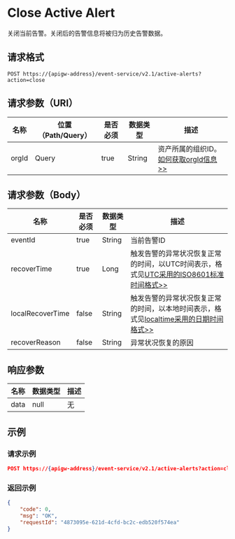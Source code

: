 # Close Active Alert

关闭当前告警。关闭后的告警信息将被归为历史告警数据。

## 请求格式

```
POST https://{apigw-address}/event-service/v2.1/active-alerts?action=close
```

## 请求参数（URI）

| 名称          | 位置（Path/Query） | 是否必须 | 数据类型 | 描述      |
|---------------|------------------|----------|-----------|--------------|
| orgId         | Query            | true     | String    | 资产所属的组织ID。[如何获取orgId信息>>](/docs/api/zh_CN/latest/api_faqs#id-orgid-orgid)                |


## 请求参数（Body）

| 名称 | 是否必须 | 数据类型 | 描述 |
|------|-----------------|-----------|-------------|
| eventId        | true     | String    | 当前告警ID    |
| recoverTime          | true    | Long    | 触发告警的异常状况恢复正常的时间，以UTC时间表示，格式见[UTC采用的ISO8601标准时间格式>>](/docs/api/zh_CN/latest/api_faqs.html#utciso8601)  |
| localRecoverTime    | false        | String       | 触发告警的异常状况恢复正常的时间，以本地时间表示，格式见[localtime采用的日期时间格式>>](/docs/api/zh_CN/latest/api_faqs.html#localtime)|
| recoverReason | false         | String       | 异常状况恢复的原因|





## 响应参数

| 名称  | 数据类型      | 描述               |
|-------|----------------|---------------------------|
| data | null | 无 |



## 示例

### 请求示例

```json
POST https://{apigw-address}/event-service/v2.1/active-alerts?action=close&orgId=yourOrgId&eventId=2019060135b6df70b2de6aa2f2eb1d09e9aa1ae7&recoverTime=1559304900404

```

### 返回示例

```json
{
	"code": 0,
	"msg": "OK",
	"requestId": "4873095e-621d-4cfd-bc2c-edb520f574ea"
}
```
